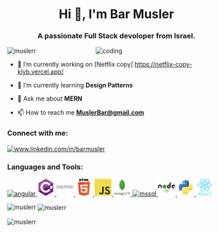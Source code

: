 <h1 align="center">Hi 👋, I'm Bar Musler</h1>
<h3 align="center">A passionate Full Stack devoloper from Israel.</h3>
<img align="right" alt="coding" width="300" src="https://mir-s3-cdn-cf.behance.net/project_modules/disp/b8232a24691911.5698d9abdde05.gif"></img>
<p align="left"> <img src="https://komarev.com/ghpvc/?username=muslerr&label=Profile%20views&color=0e75b6&style=flat" alt="muslerr" /> </p>

- 🔭 I’m currently working on [Netflix copy] https://netflix-copy-klyb.vercel.app/

- 🌱 I’m currently learning **Design Patterns**

- 💬 Ask me about **MERN**

- 📫 How to reach me **MuslerBar@gmail.com**

<h3 align="left">Connect with me:</h3>
<p align="left">
<a href="https://linkedin.com/in/www.linkedin.com/in/barmusler" target="blank"><img align="center" src="https://raw.githubusercontent.com/rahuldkjain/github-profile-readme-generator/master/src/images/icons/Social/linked-in-alt.svg" alt="www.linkedin.com/in/barmusler" height="30" width="40" /></a>
</p>

<h3 align="left">Languages and Tools:</h3>
<p align="left"> <a href="https://angular.io" target="_blank" rel="noreferrer"> <img src="https://angular.io/assets/images/logos/angular/angular.svg" alt="angular" width="40" height="40"/> </a> <a href="https://www.w3schools.com/cs/" target="_blank" rel="noreferrer"> <img src="https://raw.githubusercontent.com/devicons/devicon/master/icons/csharp/csharp-original.svg" alt="csharp" width="40" height="40"/> </a> <a href="https://expressjs.com" target="_blank" rel="noreferrer"> <img src="https://raw.githubusercontent.com/devicons/devicon/master/icons/express/express-original-wordmark.svg" alt="express" width="40" height="40"/> </a> <a href="https://www.w3.org/html/" target="_blank" rel="noreferrer"> <img src="https://raw.githubusercontent.com/devicons/devicon/master/icons/html5/html5-original-wordmark.svg" alt="html5" width="40" height="40"/> </a> <a href="https://developer.mozilla.org/en-US/docs/Web/JavaScript" target="_blank" rel="noreferrer"> <img src="https://raw.githubusercontent.com/devicons/devicon/master/icons/javascript/javascript-original.svg" alt="javascript" width="40" height="40"/> </a> <a href="https://www.mongodb.com/" target="_blank" rel="noreferrer"> <img src="https://raw.githubusercontent.com/devicons/devicon/master/icons/mongodb/mongodb-original-wordmark.svg" alt="mongodb" width="40" height="40"/> </a> <a href="https://www.microsoft.com/en-us/sql-server" target="_blank" rel="noreferrer"> <img src="https://www.svgrepo.com/show/303229/microsoft-sql-server-logo.svg" alt="mssql" width="40" height="40"/> </a> <a href="https://nodejs.org" target="_blank" rel="noreferrer"> <img src="https://raw.githubusercontent.com/devicons/devicon/master/icons/nodejs/nodejs-original-wordmark.svg" alt="nodejs" width="40" height="40"/> </a> <a href="https://www.python.org" target="_blank" rel="noreferrer"> <img src="https://raw.githubusercontent.com/devicons/devicon/master/icons/python/python-original.svg" alt="python" width="40" height="40"/> </a> <a href="https://reactjs.org/" target="_blank" rel="noreferrer"> <img src="https://raw.githubusercontent.com/devicons/devicon/master/icons/react/react-original-wordmark.svg" alt="react" width="40" height="40"/> </a> </p>

<p><img align="left" src="https://github-readme-stats.vercel.app/api/top-langs?username=muslerr&show_icons=true&locale=en&layout=compact" alt="muslerr" /></p>

<p>&nbsp;<img align="center" src="https://github-readme-stats.vercel.app/api?username=muslerr&show_icons=true&locale=en" alt="muslerr" /></p>

<p><img align="center" src="https://github-readme-streak-stats.herokuapp.com/?user=muslerr&" alt="muslerr" /></p>
